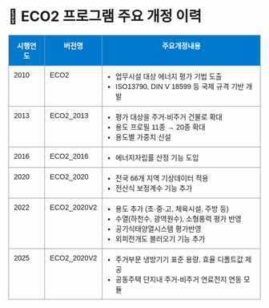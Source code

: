 # 🔹  ECO2 프로그램 주요 개정 이력

<!DOCTYPE html>
<html lang="ko">
<head>
  <meta charset="UTF-8">
  <title>ECO2 프로그램 주요 개정 이력</title>
  <style>
    table {
      border-collapse: collapse;
      width: 100%;
      font-family: "Malgun Gothic", sans-serif;
      font-size: 14px;
    }
    th, td {
      border: 1px solid #999;
      padding: 10px;
      vertical-align: top;
    }
    th {
      background-color: #007acc;
      color: white;
      text-align: center;
    }
    ul {
      margin: 0;
      padding-left: 16px;
    }
  </style>
</head>
<body>
  <table>
    <tr>
      <th>시행연도</th>
      <th>버전명</th>
      <th>주요개정내용</th>
    </tr>
    <tr>
      <td>2010</td>
      <td>ECO2</td>
      <td>
        <ul>
          <li>업무시설 대상 에너지 평가 기법 도출</li>
          <li>ISO13790, DIN V 18599 등 국제 규격 기반 개발</li>
        </ul>
      </td>
    </tr>
    <tr>
      <td>2013</td>
      <td>ECO2_2013</td>
      <td>
        <ul>
          <li>평가 대상을 주거·비주거 건물로 확대</li>
          <li>용도 프로필 11종 → 20종 확대</li>
          <li>용도별 가중치 신설</li>
        </ul>
      </td>
    </tr>
    <tr>
      <td>2016</td>
      <td>ECO2_2016</td>
      <td>
        <ul>
          <li>에너지자립률 산정 기능 도입</li>
        </ul>
      </td>
    </tr>
    <tr>
      <td>2020</td>
      <td>ECO2_2020</td>
      <td>
        <ul>
          <li>전국 66개 지역 기상데이터 적용</li>
          <li>전산식 보정계수 기능 추가</li>
        </ul>
      </td>
    </tr>
    <tr>
      <td>2022</td>
      <td>ECO2_2020V2</td>
      <td>
        <ul>
          <li>용도 추가 (초·중·고, 체육시설, 주방 등)</li>
          <li>수열(하천수, 광역원수), 소형풍력 평가 반영</li>
          <li>공기식태양열시스템 평가반영</li>
          <li>외피전개도 블러오기 기능 추가</li>
        </ul>
      </td>
    </tr>
    <tr>
      <td>2025</td>
      <td>ECO2_2020V2</td>
      <td>
        <ul>
          <li>주거부문 냉방기기 표준 용량, 효율 디폴트값 제공</li>
          <li>공동주택 단지내 주거-비주거 연료전지 연동 모듈</li>
        </ul>
      </td>
    </tr>
  </table>
</body>
</html>
